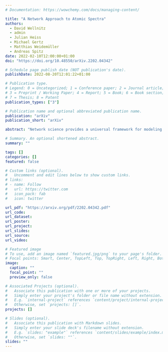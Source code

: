 ```yaml
---
# Documentation: https://wowchemy.com/docs/managing-content/

title: "A Network Approach to Atomic Spectra"
authors: 
  - David Wellnitz
  - admin
  - Julian Heiss
  - Michael Gertz
  - Matthias Weidemüller
  - Andreas Spitz
date: 2022-02-10T12:00:00+01:00
doi: "https://doi.org/10.48550/arXiv.2202.04342"

# Schedule page publish date (NOT publication's date).
publishDate: 2022-08-20T12:01:22+01:00

# Publication type.
# Legend: 0 = Uncategorized; 1 = Conference paper; 2 = Journal article;
# 3 = Preprint / Working Paper; 4 = Report; 5 = Book; 6 = Book section;
# 7 = Thesis; 8 = Patent
publication_types: ["3"]

# Publication name and optional abbreviated publication name.
publication: "arXiv"
publication_short: "arXiv"

abstract: "Network science provides a universal framework for modeling complex systems, contrasting the reductionist approach generally adopted in physics. In a prototypical study, we utilize network models created from spectroscopic data of atoms to predict microscopic properties of the underlying physical system. For simple atoms such as helium, an a posteriori inspection of spectroscopic network communities reveals the emergence of quantum numbers and symmetries. For more complex atoms such as thorium, finer network hierarchies suggest additional microscopic symmetries or configurations. Link prediction yields a quantitative ranking of yet unknown atomic transitions, offering opportunities to discover new spectral lines in a well-controlled manner. Our work promotes a genuine bi-directional exchange of methodology between network science and physics, and presents new perspectives for the study of atomic spectra."

# Summary. An optional shortened abstract.
summary: ""

tags: []
categories: []
featured: false

# Custom links (optional).
#   Uncomment and edit lines below to show custom links.
# links:
# - name: Follow
#   url: https://twitter.com
#   icon_pack: fab
#   icon: twitter

url_pdf: "https://arxiv.org/pdf/2202.04342.pdf"
url_code:
url_dataset:
url_poster:
url_project:
url_slides:
url_source:
url_video:

# Featured image
# To use, add an image named `featured.jpg/png` to your page's folder. 
# Focal points: Smart, Center, TopLeft, Top, TopRight, Left, Right, BottomLeft, Bottom, BottomRight.
image:
  caption: ""
  focal_point: ""
  preview_only: false

# Associated Projects (optional).
#   Associate this publication with one or more of your projects.
#   Simply enter your project's folder or file name without extension.
#   E.g. `internal-project` references `content/project/internal-project/index.md`.
#   Otherwise, set `projects: []`.
projects: []

# Slides (optional).
#   Associate this publication with Markdown slides.
#   Simply enter your slide deck's filename without extension.
#   E.g. `slides: "example"` references `content/slides/example/index.md`.
#   Otherwise, set `slides: ""`.
slides: ""
---
```

